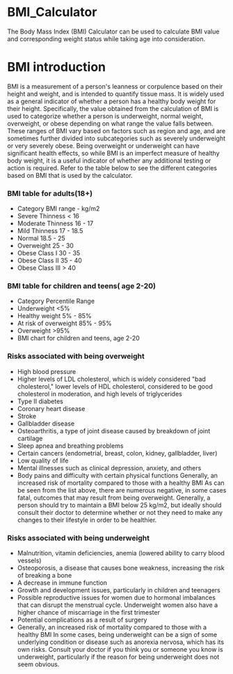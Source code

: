 # BMI_Calculator
The Body Mass Index (BMI) Calculator can be used to calculate BMI value and corresponding weight status while taking age into consideration. 
# BMI introduction
BMI is a measurement of a person's leanness or corpulence based on their height and weight, and is intended to quantify tissue mass. It is widely used as a general indicator of whether a person has a healthy body weight for their height. Specifically, the value obtained from the calculation of BMI is used to categorize whether a person is underweight, normal weight, overweight, or obese depending on what range the value falls between. These ranges of BMI vary based on factors such as region and age, and are sometimes further divided into subcategories such as severely underweight or very severely obese. Being overweight or underweight can have significant health effects, so while BMI is an imperfect measure of healthy body weight, it is a useful indicator of whether any additional testing or action is required. Refer to the table below to see the different categories based on BMI that is used by the calculator.

### BMI table for adults(18+)
- Category	BMI range - kg/m2
- Severe Thinness	< 16
- Moderate Thinness	16 - 17
- Mild Thinness	17 - 18.5
- Normal	18.5 - 25
- Overweight	25 - 30
- Obese Class I	30 - 35
- Obese Class II	35 - 40
- Obese Class III	> 40

### BMI table for children and teens( age 2-20)
- Category	Percentile Range
- Underweight	<5%
- Healthy weight	5% - 85%
- At risk of overweight	85% - 95%
- Overweight	>95%
- BMI chart for children and teens, age 2-20

### Risks associated with being overweight
- High blood pressure
- Higher levels of LDL cholesterol, which is widely considered "bad cholesterol," lower levels of HDL cholesterol, considered to be good   cholesterol in moderation, and high levels of triglycerides
- Type II diabetes
- Coronary heart disease
- Stroke
- Gallbladder disease
- Osteoarthritis, a type of joint disease caused by breakdown of joint cartilage
- Sleep apnea and breathing problems
- Certain cancers (endometrial, breast, colon, kidney, gallbladder, liver)
- Low quality of life
- Mental illnesses such as clinical depression, anxiety, and others
- Body pains and difficulty with certain physical functions
Generally, an increased risk of mortality compared to those with a healthy BMI
As can be seen from the list above, there are numerous negative, in some cases fatal, outcomes that may result from being overweight. Generally, a person should try to maintain a BMI below 25 kg/m2, but ideally should consult their doctor to determine whether or not they need to make any changes to their lifestyle in order to be healthier.

### Risks associated with being underweight
- Malnutrition, vitamin deficiencies, anemia (lowered ability to carry blood vessels)
- Osteoporosis, a disease that causes bone weakness, increasing the risk of breaking a bone
- A decrease in immune function
- Growth and development issues, particularly in children and teenagers
- Possible reproductive issues for women due to hormonal imbalances that can disrupt the menstrual cycle. Underweight women also have a   higher chance of miscarriage in the first trimester
- Potential complications as a result of surgery
- Generally, an increased risk of mortality compared to those with a healthy BMI
In some cases, being underweight can be a sign of some underlying condition or disease such as anorexia nervosa, which has its own risks. Consult your doctor if you think you or someone you know is underweight, particularly if the reason for being underweight does not seem obvious.
